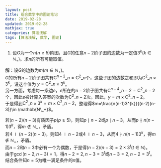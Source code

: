 ```yaml
---
layout: post
title: 组合数学中的图论笔记
date: 2019-02-28
updated: 2019-02-28
mathjax: true
categories: 算法浅解
tags: [算法浅解, 数学, 图论]
---
```


1. 设$G$为一个$n(n\ge 5)$阶图，且$G$的任意$n-2$阶子图的边数为一定值$3^{k}(k\in \mathbb{N_{+}})$。求$n$的所有可能取值。  

<!-- more -->

解：设$G$的边数为$m(m\in \mathbb{N_{+}})$。  
$G$的所有$n-2$阶子图共有$\text{C}^{n-2}\_{n}=\text{C}^{2}\_{n}$个，这些子图的边数之和即为$\text{C}^{2}\_{n}\times 3^{k}$，设这个值为 $y=\text{C}^{2}\_{n}\times 3^{k}$。  
另一方面，考虑每一条边$e$，$e$所在的$n-2$阶子图共有$\text{C}^{n-4}\_{n-2}=\text{C}^{2}\_{n-2}$个，因此$e$被计算入答案的次数为$\text{C}^{2}\_{n-2}$次。因此，$y=m\times \text{C}^{2}\_{n-2}$。  
于是得到$\text{C}^{2}\_{n}\times 3^{k}=m\times \text{C}^{2}\_{n-2}$，整理得$m=\frac{n(n-1)3^{k}}{(n-2)(n-3)}\in \mathbb{N\_+}$。  

若$(n-2)(n-3)$有质因子$p(p\ge 5)$，则知$p\mid n-2$或$p\mid n-3$，从而$p\nmid n(n-1)3^k$，得$m\notin \mathbb{N_+}$，矛盾。  
若$4\mid(n-2)(n-3)$，则知$4\mid n-2$或$4\mid n-3$，从而$4\nmid n(n-1)3^k$，得$m\notin \mathbb{N_+}$，矛盾。  
而$n-2$和$n-3$中必有一个为偶数，于是得$(n-2)(n-3)=2\times 3^t(t\in \mathbb{N})$。  
由于$\gcd(n-2,n-3)=1$，得$n-2=2,n-3=3^t$或$n-3=2,n-2=3^t$。  
结合条件知$n=5$为唯一满足条件的$n$值。